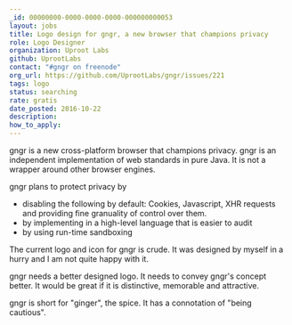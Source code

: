 ```yaml
---
_id: 00000000-0000-0000-0000-000000000053
layout: jobs
title: Logo design for gngr, a new browser that champions privacy
role: Logo Designer
organization: Uproot Labs
github: UprootLabs
contact: "#gngr on freenode"
org_url: https://github.com/UprootLabs/gngr/issues/221
tags: logo
status: searching
rate: gratis
date_posted: 2016-10-22
description:
how_to_apply:
---
```


gngr is a new cross-platform browser that champions privacy. gngr is an independent implementation of web standards in pure Java. It is not a wrapper around other browser engines.

gngr plans to protect privacy by
* disabling the following by default: Cookies, Javascript, XHR requests and providing fine granuality of control over them.
* by implementing in a high-level language that is easier to audit
* by using run-time sandboxing

The current logo and icon for gngr is crude. It was designed by myself in a hurry and I am not quite happy with it.

gngr needs a better designed logo. It needs to convey gngr's concept better. It would be great if it is distinctive, memorable and attractive.

gngr is short for "ginger", the spice. It has a connotation of "being cautious".
